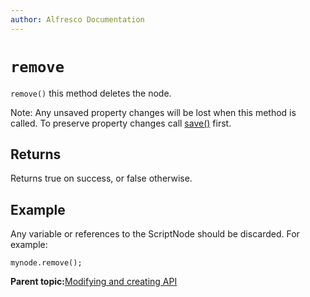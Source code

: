 ```yaml
---
author: Alfresco Documentation
---
```


# `remove`

`remove()` this method deletes the node.

Note: Any unsaved property changes will be lost when this method is called. To preserve property changes call [save\(\)](API-JS-node-save.md) first.

## Returns

Returns true on success, or false otherwise.

## Example

Any variable or references to the ScriptNode should be discarded. For example:

`mynode.remove();`

**Parent topic:**[Modifying and creating API](../references/API-JS-ModifyCreate.md)

